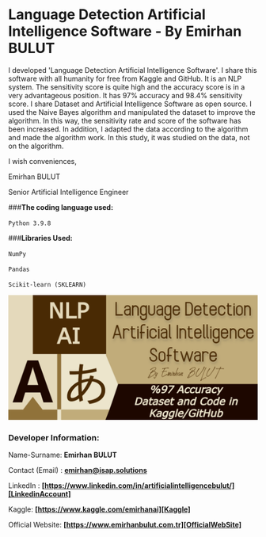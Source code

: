 # Language Detection Artificial Intelligence Software - By Emirhan BULUT

I developed 'Language Detection Artificial Intelligence Software'. I share this software with all humanity for free from Kaggle and GitHub. It is an NLP system.
The sensitivity score is quite high and the accuracy score is in a very advantageous position. It has 97% accuracy and 98.4% sensitivity score.
I share Dataset and Artificial Intelligence Software as open source. I used the Naive Bayes algorithm and manipulated the dataset to improve the algorithm. In this way, the sensitivity rate and score of the software has been increased. In addition, I adapted the data according to the algorithm and made the algorithm work. In this study, it was studied on the data, not on the algorithm.

I wish conveniences,

Emirhan BULUT

Senior Artificial Intelligence Engineer

###**The coding language used:**

`Python 3.9.8`

###**Libraries Used:**

`NumPy`

`Pandas`

`Scikit-learn (SKLEARN)`

<img class="fit-picture"
     src="https://github.com/emirhanai/Language-Detection-Artificial-Intelligence-Software/blob/main/Language%20Detection%20Artificial%20Intelligence%20Software.png?raw=true"
     alt="Language Detection Artificial Intelligence Software - Emirhan BULUT">
     
### **Developer Information:**

Name-Surname: **Emirhan BULUT**

Contact (Email) : **emirhan@isap.solutions**

LinkedIn : **[https://www.linkedin.com/in/artificialintelligencebulut/][LinkedinAccount]**

[LinkedinAccount]: https://www.linkedin.com/in/artificialintelligencebulut/

Kaggle: **[https://www.kaggle.com/emirhanai][Kaggle]**

Official Website: **[https://www.emirhanbulut.com.tr][OfficialWebSite]**

[Kaggle]: https://www.kaggle.com/emirhanai

[OfficialWebSite]: https://www.emirhanbulut.com.tr
